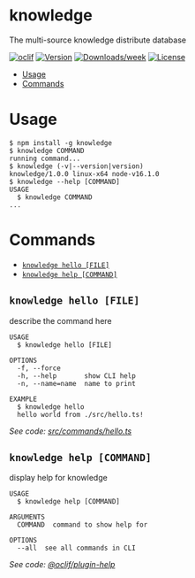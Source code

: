 knowledge
=========

The multi-source knowledge distribute database

[![oclif](https://img.shields.io/badge/cli-oclif-brightgreen.svg)](https://oclif.io)
[![Version](https://img.shields.io/npm/v/knowledge.svg)](https://npmjs.org/package/knowledge)
[![Downloads/week](https://img.shields.io/npm/dw/knowledge.svg)](https://npmjs.org/package/knowledge)
[![License](https://img.shields.io/npm/l/knowledge.svg)](https://github.com/emadridm/knowledge/blob/master/package.json)

<!-- toc -->
* [Usage](#usage)
* [Commands](#commands)
<!-- tocstop -->
# Usage
<!-- usage -->
```sh-session
$ npm install -g knowledge
$ knowledge COMMAND
running command...
$ knowledge (-v|--version|version)
knowledge/1.0.0 linux-x64 node-v16.1.0
$ knowledge --help [COMMAND]
USAGE
  $ knowledge COMMAND
...
```
<!-- usagestop -->
# Commands
<!-- commands -->
* [`knowledge hello [FILE]`](#knowledge-hello-file)
* [`knowledge help [COMMAND]`](#knowledge-help-command)

## `knowledge hello [FILE]`

describe the command here

```
USAGE
  $ knowledge hello [FILE]

OPTIONS
  -f, --force
  -h, --help       show CLI help
  -n, --name=name  name to print

EXAMPLE
  $ knowledge hello
  hello world from ./src/hello.ts!
```

_See code: [src/commands/hello.ts](https://github.com/emadridm/knowledge/blob/v1.0.0/src/commands/hello.ts)_

## `knowledge help [COMMAND]`

display help for knowledge

```
USAGE
  $ knowledge help [COMMAND]

ARGUMENTS
  COMMAND  command to show help for

OPTIONS
  --all  see all commands in CLI
```

_See code: [@oclif/plugin-help](https://github.com/oclif/plugin-help/blob/v3.2.2/src/commands/help.ts)_
<!-- commandsstop -->

